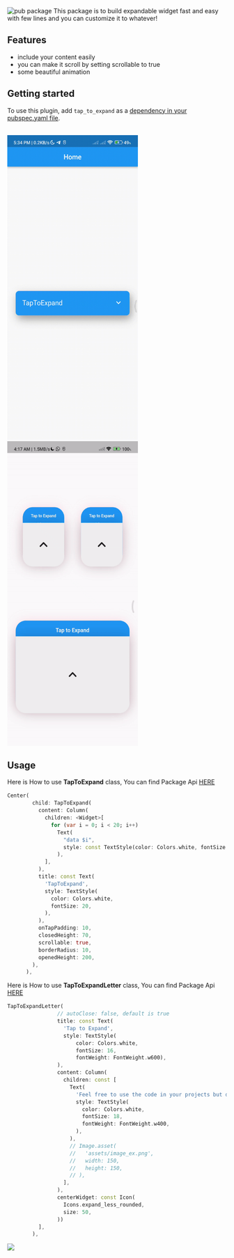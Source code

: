 <img src="https://img.shields.io/pub/v/shared_preferences.svg" alt="pub package">
This package is to build expandable widget fast and easy with few lines and you can customize it to whatever!

## Features

- include your content easily
- you can make it scroll by setting scrollable to true
- some beautiful animation

## Getting started

<p>To use this plugin, add <code>tap_to_expand</code> as a <a href="https://flutter.dev/docs/development/platform-integration/platform-channels">dependency in your pubspec.yaml file</a>.</p>

<br>

<div>
<img src="/tap_to_expand.gif" width="300px" height="700px">
<img src="/tap_to_ex_letter.gif" width="300px" height="700px">
</div>


## Usage

Here is How to use <strong>TapToExpand</strong> class, You can find Package Api <a href = "https://github.com/AbdallahAwd/tap_to_expand">HERE</a>

```dart
Center(
        child: TapToExpand(
          content: Column(
            children: <Widget>[
              for (var i = 0; i < 20; i++)
                Text(
                  "data $i",
                  style: const TextStyle(color: Colors.white, fontSize: 20),
                ),
            ],
          ),
          title: const Text(
            'TapToExpand',
            style: TextStyle(
              color: Colors.white,
              fontSize: 20,
            ),
          ),
          onTapPadding: 10,
          closedHeight: 70,
          scrollable: true,
          borderRadius: 10,
          openedHeight: 200,
        ),
      ),
```


Here is How to use <strong>TapToExpandLetter</strong> class, You can find Package Api <a href = "https://github.com/AbdallahAwd/tap_to_expand">HERE</a>

```dart
TapToExpandLetter(
                // autoClose: false, default is true
                title: const Text(
                  'Tap to Expand',
                  style: TextStyle(
                      color: Colors.white,
                      fontSize: 16,
                      fontWeight: FontWeight.w600),
                ),
                content: Column(
                  children: const [
                    Text(
                      'Feel free to use the code in your projects but do not forget to give me the credits adding  (Flutter Animation Gallery) where you are gonna use it.',
                      style: TextStyle(
                        color: Colors.white,
                        fontSize: 18,
                        fontWeight: FontWeight.w400,
                      ),
                    ),
                    // Image.asset(
                    //   'assets/image_ex.png',
                    //   width: 150,
                    //   height: 150,
                    // ),
                  ],
                ),
                centerWidget: const Icon(
                  Icons.expand_less_rounded,
                  size: 50,
                ))
          ],
        ),
```
<a src="https://www.buymeacoffee.com/abdallah4"> <img src="https://play-lh.googleusercontent.com/aMb_Qiolzkq8OxtQZ3Af2j8Zsp-ZZcNetR9O4xSjxH94gMA5c5gpRVbpg-3f_0L7vlo" width="100px" /></a>
